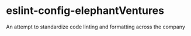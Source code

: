 # eslint-config-elephantVentures
An attempt to standardize code linting and formatting across the company
